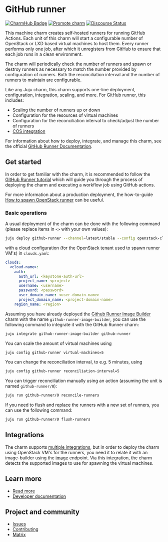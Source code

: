 # GitHub runner
[![CharmHub Badge](https://charmhub.io/github-runner/badge.svg)](https://charmhub.io/github-runner)
[![Promote charm](https://github.com/canonical/github-runner-operator/actions/workflows/promote_charm.yaml/badge.svg)](https://github.com/canonical/github-runner-operator/actions/workflows/promote_charm.yaml)
[![Discourse Status](https://img.shields.io/discourse/status?server=https%3A%2F%2Fdiscourse.charmhub.io&style=flat&label=CharmHub%20Discourse)](https://discourse.charmhub.io)

This machine charm creates self-hosted runners for running GitHub Actions. Each unit of this charm will start a configurable number of OpenStack or LXD based virtual machines to host them. Every runner performs only one job, after which it unregisters from GitHub to ensure that each job runs in a clean environment.

The charm will periodically check the number of runners and spawn or destroy runners as necessary to match the number provided by configuration of runners. Both the reconciliation interval and the number of runners to maintain are configurable.

Like any Juju charm, this charm supports one-line deployment, configuration, integration, scaling, and more. For GitHub runner, this includes:
* Scaling the number of runners up or down
* Configuration for the resources of virtual machines
* Configuration for the reconciliation interval to check/adjust the number of runners
* [COS integration](https://charmhub.io/topics/canonical-identity-platform/how-to/integrate-cos)

For information about how to deploy, integrate, and manage this charm, see the official [GitHub Runner Documentation](https://charmhub.io/github-runner).

## Get started

In order to get familiar with the charm, it is recommended to follow the [GitHub Runner tutorial](https://charmhub.io/github-runner/docs/tutorial-quick-start) which will guide you through the process of deploying the charm
and executing a workflow job using GitHub actions.

For more information about a production deployment, the how-to-guide
[How to spawn OpenStack runner](https://charmhub.io/github-runner/docs/how-to-openstack-runner) can be useful.

### Basic operations
A usual deployment of the charm can be done with the following command (please replace items in `<>` with your own values):

```bash
juju deploy github-runner --channel=latest/stable --config openstack-clouds-yaml="$(cat clouds.yaml)" --config openstack-flavor=<flavor> --config openstack-network=<openstack-network> --config path=<org>/<repo> --config token=<github-token>
```

with a cloud configuration (for the OpenStack tenant used to spawn runner VM's) in `clouds.yaml`:

```yaml
clouds:
  <cloud-name>:
    auth:
      auth_url: <keystone-auth-url>
      project_name: <project>
      username: <username>
      password: <password>
      user_domain_name: <user-domain-name>
      project_domain_name: <project-domain-name>
    region_name: <region>
  ```

Assuming you have already deployed the [Github Runner Image Builder](https://charmhub.io/github-runner-image-builder) charm
with the name `github-runner-image-builder`, you can use the following command to integrate it with the GitHub Runner charm:

```bash
juju integrate github-runner-image-builder github-runner
```

You can scale the amount of virtual machines using

```bash
juju config github-runner virtual-machines=5
```

You can change the reconciliation interval, to e.g. 5 minutes, using

```bash
juju config github-runner reconciliation-interval=5
```

You can trigger reconciliation manually using an action (assuming the unit is named `github-runner/0`):

```bash
juju run github-runner/0 reconcile-runners
```

If you need to flush and replace the runners with a new set of runners, you can use the following command:

```bash
juju run github-runner/0 flush-runners
```


## Integrations
The charm supports [multiple integrations](https://charmhub.io/github-runner/integrations),
but in order to deploy the charm using OpenStack VM's for the runners, you need it to relate it
with an image-builder using the [image](https://charmhub.io/github-runner/integrations#image) 
endpoint. Via this integration, the charm detects the supported images to use for spawning the virtual machines.


## Learn more
* [Read more](https://charmhub.io/github-runner)
* [Developer documentation](https://charmhub.io/github-runner/docs/how-to-contribute)

## Project and community
* [Issues](https://github.com/canonical/github-runner-operator/issues)
* [Contributing](https://charmhub.io/github-runner/docs/how-to-contribute)
* [Matrix](https://matrix.to/#/#charmhub-charmdev:ubuntu.com)
